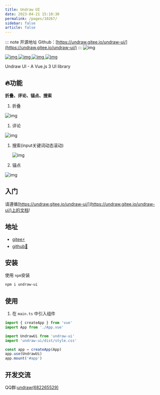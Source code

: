 ```yaml
---
title: Undraw UI
date: 2023-04-21 15:10:30
permalink: /pages/10267/
sidebar: false
article: false
---
```

::: note 开源地址
Github：[https://undraw.gitee.io/undraw-ui/](https://undraw.gitee.io/undraw-ui/)
::: 
![img](https://s2.loli.net/2022/04/19/m4aqSs6DINYCLjG.png)

[![img](https://img.shields.io/npm/v/undraw-ui.svg) ](https://www.npmjs.org/package/undraw-ui)[![img](https://img.shields.io/npm/dt/undraw-ui.svg) ](https://npmcharts.com/compare/undraw-ui?minimal=true)[![img](https://img.shields.io/badge/dependencies-vue%E2%89%A53.2.0-green) ](https://github.com/vuejs/core)[![img](https://img.shields.io/badge/dependencies-ElementPlus%E2%89%A52.1.8-green)](https://github.com/element-plus/element-plus)

Undraw UI - A Vue.js 3 UI library

## 🔥功能

**折叠、评论、锚点、搜索**

1. 折叠

![img](https://s2.loli.net/2022/04/28/frd5h8bulF7SZK6.png)

1. 评论

![img](https://s2.loli.net/2022/04/28/HtGWBxsJ5LljDEU.png)

1. 搜索(input关键词动态滚动)

   ![img](https://s2.loli.net/2022/06/22/juvX79t6OPcaWZs.png)

2. 锚点

![img](https://s2.loli.net/2022/04/30/r2XbGviK8FqUoRQ.png)

## 入门

请遵循[https://undraw.gitee.io/undraw-ui/](https://undraw.gitee.io/undraw-ui/)上的文档!

## 地址

- [gitee⚡️](https://gitee.com/undraw/undraw-ui)
- [github📌](https://github.com/readpage/undraw-ui)

## 安装

使用 `npm`安装

```bash
npm i undraw-ui
```

## 使用

1. 在 `main.ts` 中引入组件

```ts
import { createApp } from 'vue'
import App from './App.vue'

import UndrawUi from 'undraw-ui'
import 'undraw-ui/dist/style.css'

const app = createApp(App)
app.use(UndrawUi)
app.mount('#app')
```

## 开发交流

QQ群:[undraw(682265529)](https://jq.qq.com/?_wv=1027&k=NsgARkfw)
